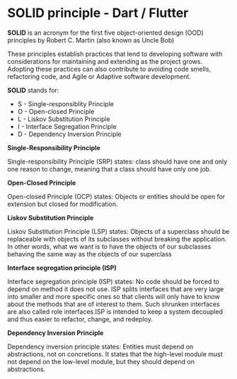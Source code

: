 SOLID principle - Dart / Flutter
================================

**SOLID** is an acronym for the first five object-oriented design (OOD) principles by Robert C. Martin (also known as Uncle Bob)

These principles establish practices that lend to developing software with considerations for maintaining and extending as the project grows. Adopting these practices can also contribute to avoiding code smells, refactoring code, and Agile or Adaptive software development.

**SOLID** stands for:

- S - Single-responsiblity Principle
- O - Open-closed Principle
- L - Liskov Substitution Principle
- I - Interface Segregation Principle
- D - Dependency Inversion Principle

**Single-Responsibility Principle**

Single-responsibility Principle (SRP) states:  class should have one and only one reason to change, meaning that a class should have only one job.

**Open-Closed Principle**

Open-closed Principle (OCP) states: Objects or entities should be open for extension but closed for modification.

**Liskov Substitution Principle**

Liskov Substitution Principle (LSP) states: Objects of a superclass should be replaceable with objects of its subclasses without breaking the application. In other words, what we want is to have the objects of our subclasses behaving the same way as the objects of our superclass

**Interface segregation principle (ISP)**

Interface segregation principle (ISP) states: No code should be forced to depend on method it does not use. ISP splits interfaces that are very large into smaller and more specific ones so that clients will only have to know about the methods that are of interest to them. Such shrunken interfaces are also called role interfaces.ISP is intended to keep a system decoupled and thus easier to refactor, change, and redeploy.

**Dependency Inversion Principle**

Dependency inversion principle states: Entities must depend on abstractions, not on concretions. It states that the high-level module must not depend on the low-level module, but they should depend on abstractions.